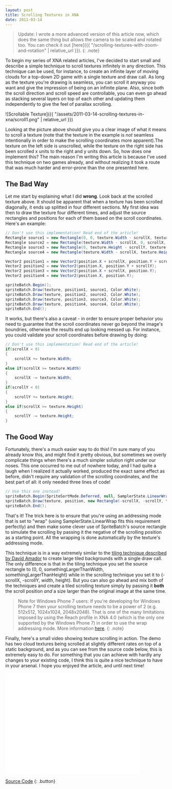 ```yaml
---
layout: post
title: Scrolling Textures in XNA
date: 2011-03-14
---
```


> Update: I wrote a more advanced version of this article now, which does the same thing but allows the camera to be scaled and rotated too. You can check it out [here]({{ "/scrolling-textures-with-zoom-and-rotation" | relative_url }}).
{: .note}

To begin my series of XNA related articles, I've decided to start small and describe a simple technique to scroll textures infinitely in any direction. This technique can be used, for instance, to create an infinite layer of moving clouds for a top-down 2D game with a single texture and draw call. As long as the texture you're drawing is seamless, you can scroll it anyway you want and give the impression of being on an infinite plane. Also, since both the scroll direction and scroll speed are controllable, you can even go ahead as stacking several layers on top of each other and updating them independently to give the feel of parallax scrolling.

![Scrollable Texture]({{ "/assets/2011-03-14-scrolling-textures-in-xna/scroll1.png" | relative_url }})

Looking at the picture above should give you a clear image of what it means to scroll a texture (note that the texture in the example is *not* seamless intentionally in order to make the scrolling coordinates more apparent).The texture on the left side is unscrolled, while the texture on the right side has been scrolled x units to the right and y units down. So, how does one implement this? The main reason I'm writing this article is because I've used this technique on two games already, and without realizing it took a route that was much harder and error-prone than the one presented here.

## The Bad Way

Let me start by explaining what I did **wrong**. Look back at the scrolled texture above. It should be apparent that when a texture has been scrolled diagonally, it ends up splitted in four different sections. My first idea was then to draw the texture four different times, and adjust the source rectangles and positions for each of them based on the scroll coordinates. Here's an example:

~~~ c#
// Don't use this implementation! Read end of the article!
Rectangle source1 = new Rectangle(0, 0, texture.Width - scrollX, texture.Height - scrollY);
Rectangle source2 = new Rectangle(texture.Width - scrollX, 0, scrollX, texture.Height - scrollY);
Rectangle source3 = new Rectangle(0, texture.Height - scrollY, texture.Width - scrollX, scrollY);
Rectangle source4 = new Rectangle(texture.Width - scrollX, texture.Height - scrollY, scrollX, scrollY);

Vector2 position1 = new Vector2(position.X + scrollX, position.Y + scrollY);
Vector2 position2 = new Vector2(position.X, position.Y + scrollY);
Vector2 position3 = new Vector2(position.X + scrollX, position.Y);
Vector2 position4 = new Vector2(position.X, position.Y);

spriteBatch.Begin();
spriteBatch.Draw(texture, position1, source1, Color.White);
spriteBatch.Draw(texture, position2, source2, Color.White);
spriteBatch.Draw(texture, position3, source3, Color.White);
spriteBatch.Draw(texture, position4, source4, Color.White);
spriteBatch.End();
~~~

It works, but there's also a caveat - in order to ensure proper behavior you need to guarantee that the scroll coordinates never go beyond the image's boundries, otherwise the results end up looking messed up. For instance, you could validate your scroll coordinates before drawing by doing:

~~~ c#
// Don't use this implementation! Read end of the article!
if(scrollX < 0)
{
    scrollX += texture.Width;
}
else if(scrollX >= texture.Width)
{
    scrollX -= texture.Width;
}
if(scrollY < 0)
{
    scrollY += texture.Height;
}
else if(scrollX >= texture.Height)
{
    scrollY -= texture.Height;
}
~~~


## The Good Way

Fortunately, there's a much easier way to do this! I'm sure many of you already know this, and might find it pretty obvious, but sometimes we overly complicate things when there's a much simpler solution right under our noses. This one occurred to me out of nowhere today, and I had quite a laugh when I realized it actually worked, produced the exact same effect as before, didn't require any validation of the scrolling coordinates, and the best part of all: it only needed three lines of code!

~~~ c#
// Use this one instead!
spriteBatch.Begin(SpriteSortMode.Deferred, null, SamplerState.LinearWrap, null, null);
spriteBatch.Draw(texture, position, new Rectangle(-scrollX, -scrollY, texture.Width, texture.Height), Color.White);
spriteBatch.End();
~~~

That's it! The trick here is to ensure that you're using an addressing mode that is set to "wrap" (using SamplerState.LinearWrap fits this requirement perfectly) and then make some clever use of SpriteBatch's source rectangle to simulate the scrolling by passing it the negative of the scrolling position as a starting point. All the wrapping is done automatically by the texture's addressing mode.

This technique is in a way extremely similar to the [tiling technique described by David Amador](http://www.david-amador.com/2010/04/making-big-grass-tiles-in-xna/) to create large tiled backgrounds with a single draw call. The only difference is that in the tiling technique you set the source rectangle to (0, 0, somethingLargerThanWidth, somethingLargerThanHeight) while in the scrolling technique you set it to (-scrollX, -scrollY, width, height). But you can also go ahead and mix both of the techniques and create a tiled scrolling texture simply by passing it **both** the scroll position *and* a size larger than the original image at the same time.

> Note for Windows Phone 7 users: If you're developing for Windows Phone 7 then your scrolling texture needs to be a power of 2 (e.g. 512x512, 1024x1024, 2048x2048). That is one of the many limitations imposed by using the Reach profile in XNA 4.0 (which is the only one supported by the Windows Phone 7) in order to use the wrap addressing mode. More information [here](http://blogs.msdn.com/b/shawnhar/archive/2010/03/12/reach-vs-hidef.aspx).
{: .note}

Finally, here's a small video showing texture scrolling in action. The demo has two cloud textures being scrolled at slightly different rates on top of a static background, and as you can see from the source code below, this is extremely easy to do. For something that you can achieve with hardly any changes to your existing code, I think this is quite a nice technique to have in your arsenal. I hope you enjoyed the article, and until next time!

<iframe width="420" height="315" src="//www.youtube.com/embed/Ly7SJeiirhU?rel=0" frameborder="0" allowfullscreen=""></iframe>

[Source Code](https://github.com/davidluzgouveia/blog-scrollable-textures)
{: .button}
